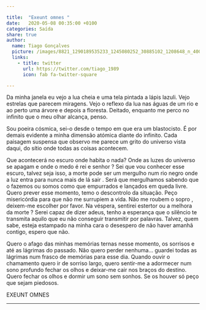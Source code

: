 ```yaml
---

title:  "Exeunt omnes "
date:   2020-05-08 00:35:00 +0100
categories: Saída
share: true
author:
  name: Tiago Gonçalves
  picture: /images/8821_1290189535233_1245080252_30885102_1208648_n_400x400.jpg
  links:
    - title: twitter
      url: https://twitter.com/tiago_1989
      icon: fab fa-twitter-square

---
```

Da minha janela eu vejo a lua cheia e uma tela pintada a lápis lazuli. Vejo estrelas que parecem miragens.
Vejo o reflexo da lua nas águas de um rio e ao perto uma árvore e depois a floresta.
Deitado, enquanto me perco no infinito que o meu olhar alcança, penso.

Sou poeira cósmica, sei-o desde o tempo em que era um blastocisto. É por demais evidente a minha dimensão atómica diante do infinito. Cada paisagem suspensa que observo me parece um grito do universo vista daqui, do sítio onde todas as coisas acontecem.  



Que acontecerá no escuro onde habita o nada? Onde as luzes do universo se apagam e onde o medo é rei e senhor ? Sei que vou conhecer esse escuro, talvez seja isso, a morte pode ser um mergulho num rio negro onde a luz entra para nunca mais de lá sair . Será que mergulhamos sabendo que o fazemos  ou somos como que empurrados e lançados em queda livre.
Quero prever esse momento, temo o descontrolo da situação. Peço misericórdia para que não me surrupiem a vida. Não me roubem o sopro , deixem-me escolher por favor.
Na véspera, sentirei estertor ou a melhora da morte ? Serei capaz de dizer adeus, tenho a esperança que o silêncio te transmita aquilo que eu não conseguir transmitir por palavras. Talvez, quem sabe, esteja estampado na minha cara o desespero de não haver amanhã contigo, espero que não.



Quero o afago das minhas memórias ternas nesse momento, os sorrisos e até as lágrimas do passado. Não quero perder nenhuma… guardei todas as lágrimas num frasco de memórias para esse dia. Quando ouvir o chamamento quero ir de sorriso largo, quero sentir-me a adormecer num sono profundo fechar os olhos e deixar-me cair nos braços do destino.  Quero fechar os olhos e dormir um sono sem sonhos. Se os houver só peço que sejam piedosos.

EXEUNT OMNES

---
